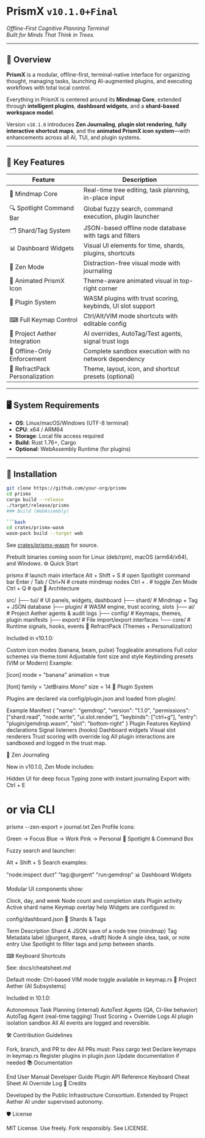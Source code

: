 # PrismX `v10.1.0+Final`
_Offline-First Cognitive Planning Terminal_  
_Built for Minds That Think in Trees._

---

## 🌌 Overview

**PrismX** is a modular, offline-first, terminal-native interface for organizing thought, managing tasks, launching AI-augmented plugins, and executing workflows with total local control.  

Everything in PrismX is centered around its **Mindmap Core**, extended through **intelligent plugins**, **dashboard widgets**, and a **shard-based workspace model**.  

Version `v10.1.0` introduces **Zen Journaling**, **plugin slot rendering**, **fully interactive shortcut maps**, and the **animated PrismX icon system**—with enhancements across all AI, TUI, and plugin systems.

---

## 🚀 Key Features

| Feature                        | Description |
|-------------------------------|-------------|
| 🌳 Mindmap Core               | Real-time tree editing, task planning, in-place input |
| 🔍 Spotlight Command Bar      | Global fuzzy search, command execution, plugin launcher |
| 🗂 Shard/Tag System           | JSON-based offline node database with tags and filters |
| 📊 Dashboard Widgets          | Visual UI elements for time, shards, plugins, shortcuts |
| 🧘 Zen Mode                   | Distraction-free visual mode with journaling |
| 🍌 Animated PrismX Icon       | Theme-aware animated visual in top-right corner |
| 🔌 Plugin System              | WASM plugins with trust scoring, keybinds, UI slot support |
| ⌨ Full Keymap Control         | Ctrl/Alt/VIM mode shortcuts with editable config |
| 🧠 Project Aether Integration | AI overrides, AutoTag/Test agents, signal trust logs |
| 📴 Offline-Only Enforcement   | Complete sandbox execution with no network dependency |
| 🎨 RefractPack Personalization| Theme, layout, icon, and shortcut presets (optional) |

---

## 🖥 System Requirements

- **OS**: Linux/macOS/Windows (UTF-8 terminal)
- **CPU**: x64 / ARM64
- **Storage**: Local file access required
- **Build**: Rust 1.76+, Cargo
- **Optional**: WebAssembly Runtime (for plugins)

---

## 🔧 Installation

```bash
git clone https://github.com/your-org/prismx
cd prismx
cargo build --release
./target/release/prismx
### Build (WebAssembly)

```bash
cd crates/prismx-wasm
wasm-pack build --target web
```

See [crates/prismx-wasm](../crates/prismx-wasm) for source.

Prebuilt binaries coming soon for Linux (deb/rpm), macOS (arm64/x64), and Windows.
⚙️ Quick Start

prismx                        # launch main interface
Alt + Shift + S               # open Spotlight command bar
Enter / Tab / Ctrl+N         # create mindmap nodes
Ctrl + .                     # toggle Zen Mode
Ctrl + Q                     # quit
🧱 Architecture

src/
├── tui/                  # UI panels, widgets, dashboard
├── shard/                # Mindmap + Tag + JSON database
├── plugin/               # WASM engine, trust scoring, slots
├── ai/                   # Project Aether agents & audit logs
├── config/               # Keymaps, themes, plugin manifests
├── export/               # File import/export interfaces
└── core/                 # Runtime signals, hooks, events
🎨 RefractPack (Themes + Personalization)

Included in v10.1.0:

Custom icon modes (banana, beam, pulse)
Toggleable animations
Full color schemes via theme.toml
Adjustable font size and style
Keybinding presets (VIM or Modern)
Example:

[icon]
mode = "banana"
animation = true

[font]
family = "JetBrains Mono"
size = 14
🔌 Plugin System

Plugins are declared via config/plugin.json and loaded from plugin/.

Example Manifest
{
  "name": "gemdrop",
  "version": "1.1.0",
  "permissions": ["shard.read", "node.write", "ui.slot.render"],
  "keybinds": ["ctrl+g"],
  "entry": "plugin/gemdrop.wasm",
  "slot": "bottom-right"
}
Plugin Features
Keybind declarations
Signal listeners (hooks)
Dashboard widgets
Visual slot renderers
Trust scoring with override log
All plugin interactions are sandboxed and logged in the trust map.

🧘 Zen Journaling

New in v10.1.0, Zen Mode includes:

Hidden UI for deep focus
Typing zone with instant journaling
Export with:
Ctrl + E
# or via CLI
prismx --zen-export > journal.txt
Zen Profile Icons:

Green → Focus
Blue → Work
Pink → Personal
🔭 Spotlight & Command Box

Fuzzy search and launcher:

Alt + Shift + S
Search examples:

"node:inspect duct"
"tag:@urgent"
"run:gemdrop"
📊 Dashboard Widgets

Modular UI components show:

Clock, day, and week
Node count and completion stats
Plugin activity
Active shard name
Keymap overlay help
Widgets are configured in:

config/dashboard.json
📂 Shards & Tags

Term  Description
Shard A JSON save of a node tree (mindmap)
Tag Metadata label (@urgent, #area, +draft)
Node  A single idea, task, or note entry
Use Spotlight to filter tags and jump between shards.

⌨ Keyboard Shortcuts

See: docs/cheatsheet.md

Default mode: Ctrl-based
VIM mode toggle available in keymap.rs
🧠 Project Aether (AI Subsystems)

Included in 10.1.0:

Autonomous Task Planning (internal)
AutoTest Agents (QA, CI-like behavior)
AutoTag Agent (real-time tagging)
Trust Scoring + Override Logs
AI plugin isolation sandbox
All AI events are logged and reversible.

🛠 Contribution Guidelines

Fork, branch, and PR to dev
All PRs must:
Pass cargo test
Declare keymaps in keymap.rs
Register plugins in plugin.json
Update documentation if needed
📚 Documentation

End User Manual
Developer Guide
Plugin API Reference
Keyboard Cheat Sheet
AI Override Log
🧙 Credits

Developed by the Public Infrastructure Consortium.
Extended by Project Aether AI under supervised autonomy.

🛡 License

MIT License. Use freely. Fork responsibly.
See LICENSE.